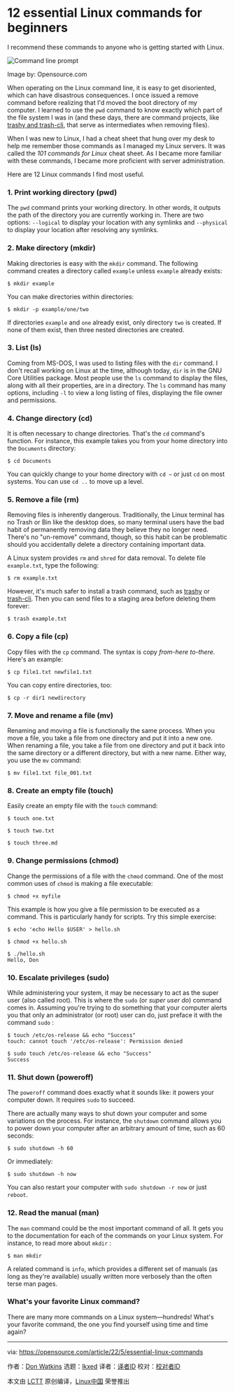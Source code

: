 [#]: subject: "12 essential Linux commands for beginners"
[#]: via: "https://opensource.com/article/22/5/essential-linux-commands"
[#]: author: "Don Watkins https://opensource.com/users/don-watkins"
[#]: collector: "lkxed"
[#]: translator: "chai001125"
[#]: reviewer: " "
[#]: publisher: " "
[#]: url: " "

12 essential Linux commands for beginners
======
I recommend these commands to anyone who is getting started with Linux.

![Command line prompt][1]

Image by: Opensource.com

When operating on the Linux command line, it is easy to get disoriented, which can have disastrous consequences. I once issued a remove command before realizing that I'd moved the boot directory of my computer. I learned to use the `pwd` command to know exactly which part of the file system I was in (and these days, there are command projects, like [trashy and trash-cli][2], that serve as intermediates when removing files).

When I was new to Linux, I had a cheat sheet that hung over my desk to help me remember those commands as I managed my Linux servers. It was called the *101 commands for Linux* cheat sheet. As I became more familiar with these commands, I became more proficient with server administration.

Here are 12 Linux commands I find most useful.

### 1. Print working directory (pwd)

The `pwd` command prints your working directory. In other words, it outputs the path of the directory you are currently working in. There are two options: `--logical` to display your location with any symlinks and `--physical` to display your location after resolving any symlinks.

### 2. Make directory (mkdir)

Making directories is easy with the `mkdir` command. The following command creates a directory called `example` unless `example` already exists:

```
$ mkdir example
```

You can make directories within directories:

```
$ mkdir -p example/one/two
```

If directories `example` and `one` already exist, only directory `two` is created. If none of them exist, then three nested directories are created.

### 3. List (ls)

Coming from MS-DOS, I was used to listing files with the `dir` command. I don't recall working on Linux at the time, although today, `dir` is in the GNU Core Utilities package. Most people use the `ls` command to display the files, along with all their properties, are in a directory. The `ls` command has many options, including `-l` to view a long listing of files, displaying the file owner and permissions.

### 4. Change directory (cd)

It is often necessary to change directories. That's the `cd` command's function. For instance, this example takes you from your home directory into the `Documents` directory:

```
$ cd Documents
```

You can quickly change to your home directory with `cd ~` or just `cd` on most systems. You can use `cd ..` to move up a level.

### 5. Remove a file (rm)

Removing files is inherently dangerous. Traditionally, the Linux terminal has no Trash or Bin like the desktop does, so many terminal users have the bad habit of permanently removing data they believe they no longer need. There's no "un-remove" command, though, so this habit can be problematic should you accidentally delete a directory containing important data.

A Linux system provides `rm` and `shred` for data removal. To delete file `example.txt`, type the following:

```
$ rm example.txt
```

However, it's much safer to install a trash command, such as [trashy][3] or [trash-cli][4]. Then you can send files to a staging area before deleting them forever:

```
$ trash example.txt
```

### 6. Copy a file (cp)

Copy files with the `cp` command. The syntax is copy *from-here* *to-there*. Here's an example:

```
$ cp file1.txt newfile1.txt
```

You can copy entire directories, too:

```
$ cp -r dir1 newdirectory
```

### 7. Move and rename a file (mv)

Renaming and moving a file is functionally the same process. When you move a file, you take a file from one directory and put it into a new one. When renaming a file, you take a file from one directory and put it back into the same directory or a different directory, but with a new name. Either way, you use the `mv` command:

```
$ mv file1.txt file_001.txt
```

### 8. Create an empty file (touch)

Easily create an empty file with the `touch` command:

```
$ touch one.txt

$ touch two.txt

$ touch three.md
```

### 9. Change permissions (chmod)

Change the permissions of a file with the `chmod` command. One of the most common uses of `chmod` is making a file executable:

```
$ chmod +x myfile
```

This example is how you give a file permission to be executed as a command. This is particularly handy for scripts. Try this simple exercise:

```
$ echo 'echo Hello $USER' > hello.sh

$ chmod +x hello.sh

$ ./hello.sh
Hello, Don
```

### 10. Escalate privileges (sudo)

While administering your system, it may be necessary to act as the super user (also called root). This is where the `sudo` (or *super user do*) command comes in. Assuming you're trying to do something that your computer alerts you that only an administrator (or root) user can do, just preface it with the command `sudo` :

```
$ touch /etc/os-release && echo "Success"
touch: cannot touch '/etc/os-release': Permission denied

$ sudo touch /etc/os-release && echo "Success"
Success
```

### 11. Shut down (poweroff)

The `poweroff` command does exactly what it sounds like: it powers your computer down. It requires `sudo` to succeed.

There are actually many ways to shut down your computer and some variations on the process. For instance, the `shutdown` command allows you to power down your computer after an arbitrary amount of time, such as 60 seconds:

```
$ sudo shutdown -h 60
```

Or immediately:

```
$ sudo shutdown -h now
```

You can also restart your computer with `sudo shutdown -r now` or just `reboot`.

### 12. Read the manual (man)

The `man` command could be the most important command of all. It gets you to the documentation for each of the commands on your Linux system. For instance, to read more about `mkdir` :

```
$ man mkdir
```

A related command is `info`, which provides a different set of manuals (as long as they're available) usually written more verbosely than the often terse man pages.

### What's your favorite Linux command?

There are many more commands on a Linux system—hundreds! What's your favorite command, the one you find yourself using time and time again?

--------------------------------------------------------------------------------

via: https://opensource.com/article/22/5/essential-linux-commands

作者：[Don Watkins][a]
选题：[lkxed][b]
译者：[译者ID](https://github.com/译者ID)
校对：[校对者ID](https://github.com/校对者ID)

本文由 [LCTT](https://github.com/LCTT/TranslateProject) 原创编译，[Linux中国](https://linux.cn/) 荣誉推出

[a]: https://opensource.com/users/don-watkins
[b]: https://github.com/lkxed
[1]: https://opensource.com/sites/default/files/lead-images/command_line_prompt.png
[2]: https://www.redhat.com/sysadmin/recover-file-deletion-linux
[3]: https://gitlab.com/trashy/trashy
[4]: https://github.com/andreafrancia/trash-cli
